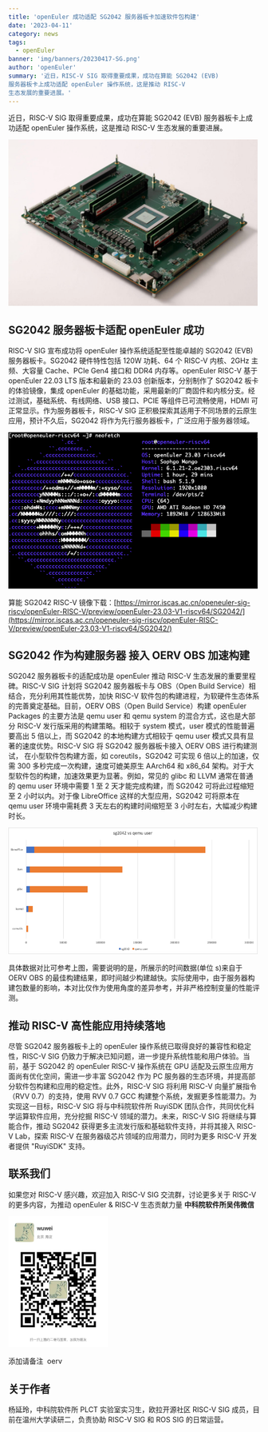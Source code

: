 ```yaml
---
title: 'openEuler 成功适配 SG2042 服务器板卡加速软件包构建'
date: '2023-04-11'
category: news
tags:
  - openEuler
banner: 'img/banners/20230417-SG.png'
author: 'openEuler'
summary: '近日，RISC-V SIG 取得重要成果，成功在算能 SG2042 (EVB)
服务器板卡上成功适配 openEuler 操作系统，这是推动 RISC-V
生态发展的重要进展。'
---
```



近日，RISC-V SIG 取得重要成果，成功在算能 SG2042 (EVB)
服务器板卡上成功适配 openEuler 操作系统，这是推动 RISC-V
生态发展的重要进展。

<img src="./media/image1.png" width="500" >

## SG2042 服务器板卡适配 openEuler 成功

RISC-V SIG 宣布成功将 openEuler 操作系统适配至性能卓越的 SG2042 (EVB)
服务器板卡。SG2042 硬件特性包括 120W 功耗、64 个 RISC-V 内核、2GHz
主频、大容量 Cache、PCIe Gen4 接口和 DDR4 内存等。openEuler RISC-V 基于
openEuler 22.03 LTS 版本和最新的 23.03 创新版本，分别制作了 SG2042
板卡的体验镜像，集成 openEuler
的基础功能，采用最新的厂商固件和内核分支。经过测试，基础系统、有线网络、USB
接口、PCIE 等组件已可流畅使用，HDMI 可正常显示。作为服务器板卡，RISC-V
SIG 正积极探索其适用于不同场景的云原生应用，预计不久后，SG2042
将作为先行服务器板卡，广泛应用于服务器领域。

<img src="./media/image2.png" width="500" >

算能 SG2042 RISC-V
镜像下载：[https://mirror.iscas.ac.cn/openeuler-sig-riscv/openEuler-RISC-V/preview/openEuler-23.03-V1-riscv64/SG2042/](https://mirror.iscas.ac.cn/openeuler-sig-riscv/openEuler-RISC-V/preview/openEuler-23.03-V1-riscv64/SG2042/)

## SG2042 作为构建服务器 接入 OERV OBS 加速构建

SG2042 服务器板卡的适配成功是 openEuler 推动 RISC-V
生态发展的重要里程碑。RISC-V SIG 计划将 SG2042 服务器板卡与 OBS（Open
Build Service）相结合，充分利用其性能优势，加快 RISC-V
软件包的构建进程，为软硬件生态体系的完善奠定基础。目前，OERV OBS（Open
Build Service）构建 openEuler Packages 的主要方法是 qemu user 和 qemu
system 的混合方式，这也是大部分 RISC-V 发行版采用的构建策略。相较于
system 模式，user 模式的性能普遍要高出 5 倍以上，而 SG2042
的本地构建方式相较于 qemu user 模式又具有显著的速度优势。RISC-V SIG 将
SG2042 服务器板卡接入 OERV OBS 进行构建测试， 在小型软件包构建方面，如
coreutils，SG2042 可实现 6 倍以上的加速，仅需 300
多秒完成一次构建，速度可媲美原生 AArch64 和 x86_64
架构。对于大型软件包的构建，加速效果更为显著。例如，常见的 glibc 和 LLVM
通常在普通的 qemu user 环境中需要 1 至 2 天才能完成构建，而 SG2042
可将此过程缩短至 2 小时以内。对于像 LibreOffice 这样的大型应用，SG2042
可将原本在 qemu user 环境中需耗费 3 天左右的构建时间缩短至 3
小时左右，大幅减少构建时长。

<img src="./media/image3.png" width="500" >

具体数据对比可参考上图，需要说明的是，所展示的时间数据(单位 s)来自于
OERV OBS
的最佳构建结果，即时间越少构建越快。实际使用中，由于服务器构建包数量的影响，本对比仅作为使用角度的差异参考，并非严格控制变量的性能评测。

## 推动 RISC-V 高性能应用持续落地

尽管 SG2042 服务器板卡上的 openEuler
操作系统已取得良好的兼容性和稳定性，RISC-V SIG
仍致力于解决已知问题，进一步提升系统性能和用户体验。当前，基于 SG2042 的
openEuler RISC-V 操作系统在 GPU
适配及云原生应用方面尚有优化空间，需进一步丰富 SG2042 作为 PC
服务器的生态环境，并提高部分软件包构建和应用的稳定性。此外，RISC-V SIG
将利用 RISC-V 向量扩展指令（RVV 0.7）的支持，使用 RVV 0.7 GCC
构建整个系统，发掘更多性能潜力。为实现这一目标，RISC-V SIG
将与中科院软件所 RuyiSDK 团队合作，共同优化科学运算软件应用，充分挖掘
RISC-V 领域的潜力。未来，RISC-V SIG 将继续与算能合作，推动 SG2042
获得更多主流发行版和基础软件支持，并将其接入 RISC-V Lab，探索 RISC-V
在服务器级芯片领域的应用潜力，同时为更多 RISC-V 开发者提供 "RuyiSDK"
支持。

## 联系我们

如果您对 RISC-V 感兴趣，欢迎加入 RISC-V SIG 交流群，讨论更多关于 RISC-V
的更多内容，为推动 openEuler & RISC-V
生态贡献力量 **中科院软件所吴伟微信**

<img src="./media/image4.png" width="200" >

添加请备注  oerv

## 关于作者

杨延玲，中科院软件所 PLCT 实验室实习生，欧拉开源社区 RISC-V SIG
成员，目前在温州大学读研二，负责协助 RISC-V SIG 和 ROS SIG 的日常运营。
